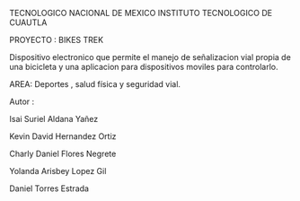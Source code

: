 
<span>TECNOLOGICO NACIONAL DE MEXICO</span>
INSTITUTO TECNOLOGICO DE CUAUTLA

PROYECTO : BIKES TREK
<p>Dispositivo electronico que permite el manejo de señalizacion vial propia de una bicicleta y una aplicacion para dispositivos moviles para controlarlo.</p>

AREA: Deportes , salud física y seguridad vial.

Autor :
<p>Isai Suriel Aldana Yañez</p>
<p>Kevin David Hernandez Ortiz</p>
<p>Charly Daniel Flores Negrete</p>
<p>Yolanda Arisbey Lopez Gil</p>
<p>Daniel Torres Estrada</p>




